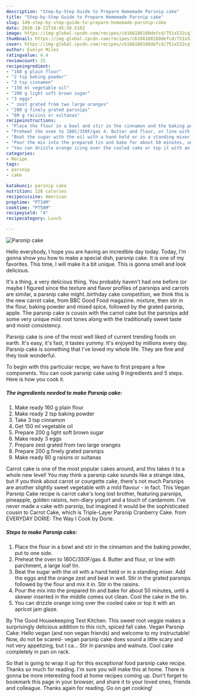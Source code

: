 ```yaml
---
description: "Step-by-Step Guide to Prepare Homemade Parsnip cake"
title: "Step-by-Step Guide to Prepare Homemade Parsnip cake"
slug: 149-step-by-step-guide-to-prepare-homemade-parsnip-cake
date: 2020-10-22T18:45:58.516Z
image: https://img-global.cpcdn.com/recipes/cb166188160defcd/751x532cq70/parsnip-cake-recipe-main-photo.jpg
thumbnail: https://img-global.cpcdn.com/recipes/cb166188160defcd/751x532cq70/parsnip-cake-recipe-main-photo.jpg
cover: https://img-global.cpcdn.com/recipes/cb166188160defcd/751x532cq70/parsnip-cake-recipe-main-photo.jpg
author: Evelyn Miles
ratingvalue: 4.4
reviewcount: 15
recipeingredient:
- "160 g plain flour"
- "2 tsp baking powder"
- "3 tsp cinnamon"
- "150 ml vegetable oil"
- "200 g light soft brown sugar"
- "3 eggs"
- " zest grated from two large oranges"
- "200 g finely grated parsnips"
- "80 g raisins or sultanas"
recipeinstructions:
- "Place the flour in a bowl and stir in the cinnamon and the baking powder, put to one side."
- "Preheat the oven to 180C/350F/gas 4. Butter and flour, or line with parchment, a large loaf tin."
- "Beat the sugar with the oil with a hand held or in a standing mixer. Add the eggs and the orange zest and beat in well. Stir in the grated parsnips followed by the flour and mix it in. Stir in the raisins."
- "Pour the mix into the prepared tin and bake for about 50 minutes, until a skewer inserted in the middle comes out clean. Cool the cake in the tin."
- "You can drizzle orange icing over the cooled cake or top it with an apricot jam glaze."
categories:
- Recipe
tags:
- parsnip
- cake

katakunci: parsnip cake 
nutrition: 228 calories
recipecuisine: American
preptime: "PT34M"
cooktime: "PT58M"
recipeyield: "4"
recipecategory: Lunch

---
```



![Parsnip cake](https://img-global.cpcdn.com/recipes/cb166188160defcd/751x532cq70/parsnip-cake-recipe-main-photo.jpg)

Hello everybody, I hope you are having an incredible day today. Today, I'm gonna show you how to make a special dish, parsnip cake. It is one of my favorites. This time, I will make it a bit unique. This is gonna smell and look delicious.

It&#39;s a thing, a very delicious thing. You probably haven&#39;t had one before (or maybe I figured since the texture and flavor profiles of parsnips and carrots are similar, a parsnip cake might..birthday cake competition, we think this is the new carrot cake, from BBC Good Food magazine. mixture, then stir in the flour, baking powder and mixed spice, followed by the grated parsnip, apple. The parsnip cake is cousin with the carrot cake but the parsnips add some very unique mild root tones along with the traditionally sweet taste and moist consistency.

Parsnip cake is one of the most well liked of current trending foods on earth. It's easy, it's fast, it tastes yummy. It's enjoyed by millions every day. Parsnip cake is something that I've loved my whole life. They are fine and they look wonderful.


To begin with this particular recipe, we have to first prepare a few components. You can cook parsnip cake using 9 ingredients and 5 steps. Here is how you cook it.

<!--inarticleads1-->

##### The ingredients needed to make Parsnip cake:

1. Make ready 160 g plain flour
1. Make ready 2 tsp baking powder
1. Take 3 tsp cinnamon
1. Get 150 ml vegetable oil
1. Prepare 200 g light soft brown sugar
1. Make ready 3 eggs
1. Prepare  zest grated from two large oranges
1. Prepare 200 g finely grated parsnips
1. Make ready 80 g raisins or sultanas


Carrot cake is one of the most popular cakes around, and this takes it to a whole new level! You may think a parsnip cake sounds like a strange idea, but if you think about carrot or courgette cake, there&#39;s not much Parsnips are another slightly sweet vegetable with a mild flavour - in fact. This Vegan Parsnip Cake recipe is carrot cake&#39;s long lost brother, featuring parsnips, pineapple, golden raisins, non-diary yogurt and a touch of cardamom. I&#39;ve never made a cake with parsnip, but imagined it would be the sophisticated cousin to Carrot Cake, which is Triple-Layer Parsnip Cranberry Cake. from EVERYDAY DORIE: The Way I Cook by Dorie. 

<!--inarticleads2-->

##### Steps to make Parsnip cake:

1. Place the flour in a bowl and stir in the cinnamon and the baking powder, put to one side.
1. Preheat the oven to 180C/350F/gas 4. Butter and flour, or line with parchment, a large loaf tin.
1. Beat the sugar with the oil with a hand held or in a standing mixer. Add the eggs and the orange zest and beat in well. Stir in the grated parsnips followed by the flour and mix it in. Stir in the raisins.
1. Pour the mix into the prepared tin and bake for about 50 minutes, until a skewer inserted in the middle comes out clean. Cool the cake in the tin.
1. You can drizzle orange icing over the cooled cake or top it with an apricot jam glaze.


By The Good Housekeeping Test Kitchen. This sweet root veggie makes a surprisingly delicious addition to this rich, spiced fall cake. Vegan Parsnip Cake: Hello vegan (and non vegan friends) and welcome to my instructable! Now, do not be scared- vegan parsnip cake does sound a little scary and not very appetizing, but I ca… Stir in parsnips and walnuts. Cool cake completely in pan on rack. 

So that is going to wrap it up for this exceptional food parsnip cake recipe. Thanks so much for reading. I'm sure you will make this at home. There is gonna be more interesting food at home recipes coming up. Don't forget to bookmark this page in your browser, and share it to your loved ones, friends and colleague. Thanks again for reading. Go on get cooking!
